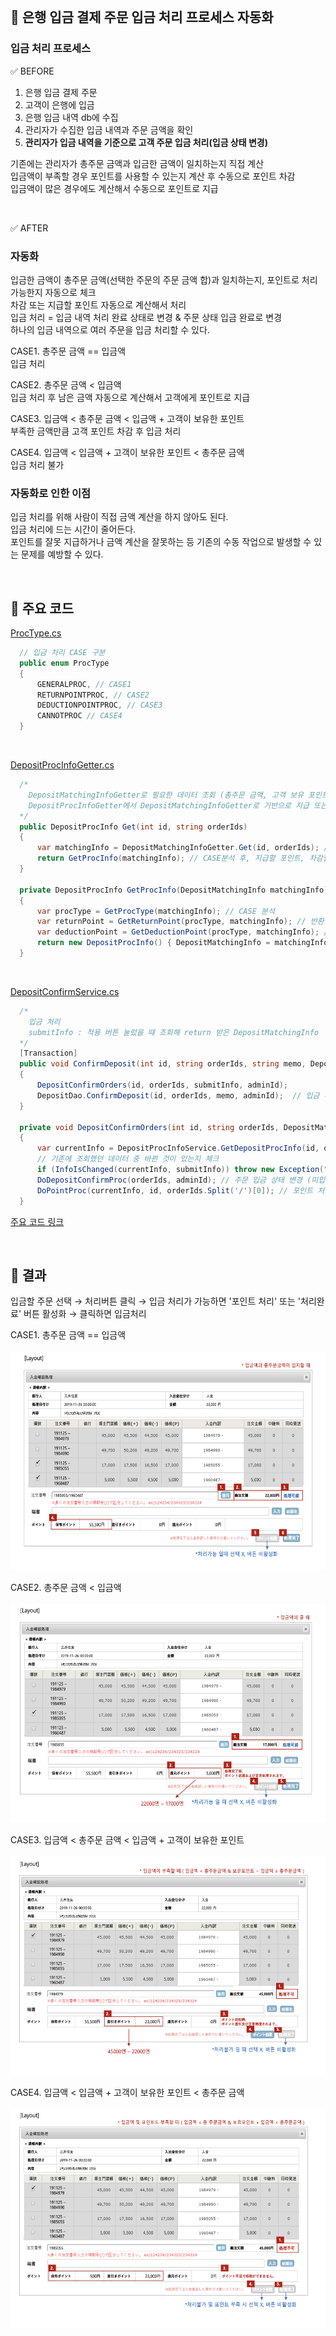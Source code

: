 <br>

## 📌 은행 입금 결제 주문 입금 처리 프로세스 자동화

### 입금 처리 프로세스

✅ BEFORE

1. 은행 입금 결제 주문   
2. 고객이 은행에 입금    
3. 은행 입금 내역 db에 수집     
4. 관리자가 수집한 입금 내역과 주문 금액을 확인
5. **관리자가 입금 내역을 기준으로 고객 주문 입금 처리(입금 상태 변경)**

기존에는 관리자가 총주문 금액과 입금한 금액이 일치하는지 직접 계산    
입금액이 부족할 경우 포인트를 사용할 수 있는지 계산 후 수동으로 포인트 차감    
입금액이 많은 경우에도 계산해서 수동으로 포인트로 지급    

<br>

✅ AFTER

### 자동화 

입금한 금액이 총주문 금액(선택한 주문의 주문 금액 합)과 일치하는지, 포인트로 처리 가능한지 자동으로 체크   
차감 또는 지급할 포인트 자동으로 계산해서 처리    
입금 처리 = 입금 내역 처리 완료 상태로 변경 & 주문 상태 입금 완료로 변경   
하나의 입금 내역으로 여러 주문을 입금 처리할 수 있다. 

CASE1. 총주문 금액 == 입금액   
입금 처리    

CASE2. 총주문 금액 < 입금액   
입금 처리 후 남은 금액 자동으로 계산해서 고객에게 포인트로 지급   

CASE3. 입금액 < 총주문 금액 < 입금액 + 고객이 보유한 포인트   
부족한 금액만큼 고객 포인트 차감 후 입금 처리

CASE4. 입금액 < 입금액 + 고객이 보유한 포인트 < 총주문 금액     
입금 처리 불가

### 자동화로 인한 이점

입금 처리를 위해 사람이 직접 금액 계산을 하지 않아도 된다.    
입금 처리에 드는 시간이 줄어든다.   
포인트를 잘못 지급하거나 금액 계산을 잘못하는 등 기존의 수동 작업으로 발생할 수 있는 문제를 예방할 수 있다.

<br>

## 📌 주요 코드 

[ProcType.cs](./Code/Model/ProcType.cs)   

```C#
  // 입금 처리 CASE 구분
  public enum ProcType
  {
      GENERALPROC, // CASE1
      RETURNPOINTPROC, // CASE2
      DEDUCTIONPOINTPROC, // CASE3
      CANNOTPROC // CASE4
  }
```

<br>

[DepositProcInfoGetter.cs](./Code/DepositProcInfoGetter.cs)     

``` C#
  /* 
    DepositMatchingInfoGetter로 필요한 데이터 조회 (총주문 금액, 고객 보유 포인트, 입금액)
    DepositProcInfoGetter에서 DepositMatchingInfoGetter로 기반으로 지급 또는 차감할 포인트 계산, 입금 처리 CASE 구분(어떤 procType인지)
  */
  public DepositProcInfo Get(int id, string orderIds)
  {
      var matchingInfo = DepositMatchingInfoGetter.Get(id, orderIds); // 총주문 금액, 고객이 보유한 포인트, 입금액 가져오기
      return GetProcInfo(matchingInfo); // CASE분석 후, 지급할 포인트, 차감할 포인트 계산
  }

  private DepositProcInfo GetProcInfo(DepositMatchingInfo matchingInfo)
  {
      var procType = GetProcType(matchingInfo); // CASE 분석
      var returnPoint = GetReturnPoint(procType, matchingInfo); // 반환할 포인트
      var deductionPoint = GetDeductionPoint(procType, matchingInfo); // 차감할 포인트
      return new DepositProcInfo() { DepositMatchingInfo = matchingInfo , ProcType = procType, ReturnPoint = returnPoint, DeductionPoint = deductionPoint};
  }
```

<br>

[DepositConfirmService.cs](./Code/DepositConfirmService.cs)     

``` C#
  /*
    입금 처리 
    submitInfo : 적용 버튼 눌렀을 때 조회해 return 받은 DepositMatchingInfo
  */
  [Transaction]
  public void ConfirmDeposit(int id, string orderIds, string memo, DepositMatchingInfo submitInfo, string adminId)
  {
      DepositConfirmOrders(id, orderIds, submitInfo, adminId);
      DepositDao.ConfirmDeposit(id, orderIds, memo, adminId);  // 입금 내역 상태 변경
  }

  private void DepositConfirmOrders(int id, string orderIds, DepositMatchingInfo submitInfo, string adminId)
  {
      var currentInfo = DepositProcInfoService.GetDepositProcInfo(id, orderNums);
      // 기존에 조회했던 데이터 중 바뀐 것이 있는지 체크
      if (InfoIsChanged(currentInfo, submitInfo)) throw new Exception("주문을 확인해주세요."); 
      DoDepositConfirmProc(orderIds, adminId); // 주문 입금 상태 변경 (미입금 → 입금완료)
      DoPointProc(currentInfo, id, orderIds.Split('/')[0]); // 포인트 처리 (지급 or 차감)
  }
```

[주요 코드 링크](./Code)

<br>

## 📌 결과

입금할 주문 선택 → 처리버튼 클릭 → 입금 처리가 가능하면 '포인트 처리' 또는 '처리완료' 버튼 활성화 → 클릭하면 입금처리  

CASE1. 총주문 금액 == 입금액       
<br>
<img src="./Image/GENERALPROC.png" width="600" height="350">

CASE2. 총주문 금액 < 입금액   
<br>
<img src="./Image/RETURNPOINTPROC.png" width="600" height="350">

CASE3. 입금액 < 총주문 금액 < 입금액 + 고객이 보유한 포인트   
<br>
<img src="./Image/DEDUCTIONPOINTPROC.png" width="600" height="350">

CASE4. 입금액 < 입금액 + 고객이 보유한 포인트 < 총주문 금액     
<br>
<img src="./Image/CANNOTPROC.png" width="600" height="350">
